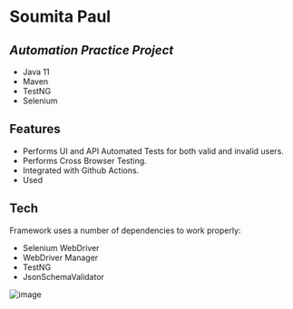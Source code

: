 # Soumita Paul
## _Automation Practice Project_

- Java 11
- Maven
- TestNG
- Selenium


## Features

- Performs UI and API Automated Tests for both valid and invalid users.
- Performs Cross Browser Testing.
- Integrated with Github Actions.
- Used


## Tech

Framework uses a number of dependencies to work properly:

- Selenium WebDriver
- WebDriver Manager
- TestNG
- JsonSchemaValidator

![image](https://github.com/user-attachments/assets/5aa6d6b3-86f8-46f6-908b-0d1a665421b4)




